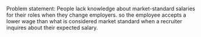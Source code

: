 Problem statement: People lack knowledge about market-standard salaries for their roles when they change employers. so the employee accepts a lower wage than what is considered market standard when a recruiter inquires about their expected salary.
